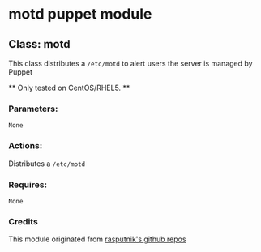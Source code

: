 # motd puppet module  

## Class: motd  

This class distributes a ``/etc/motd`` to alert users the server is managed by Puppet   

** Only tested on CentOS/RHEL5.  **  

### Parameters:  
	None	

### Actions:  

Distributes a ``/etc/motd``  

### Requires:  
	None  

### Credits  

This module originated from [rasputnik's github repos](http://github.com/rasputnik/babysteps-puppet/tree/master/modules/motd/)  

